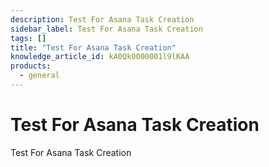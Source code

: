 ```yaml
---
description: Test For Asana Task Creation
sidebar_label: Test For Asana Task Creation
tags: []
title: "Test For Asana Task Creation"
knowledge_article_id: kA0Qk0000001l9lKAA
products:
  - general
---
```


# Test For Asana Task Creation

Test For Asana Task Creation